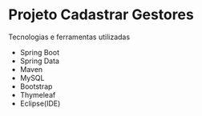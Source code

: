 # Projeto Cadastrar Gestores

Tecnologias e ferramentas utilizadas

* Spring Boot
* Spring Data
* Maven
* MySQL
* Bootstrap
* Thymeleaf 
* Eclipse(IDE)

